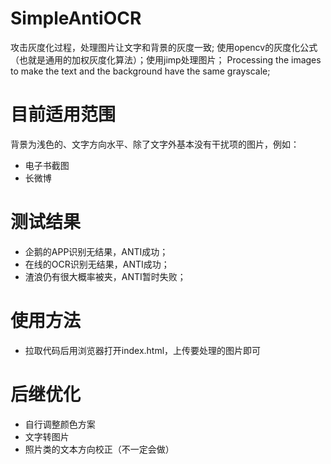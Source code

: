 # SimpleAntiOCR
攻击灰度化过程，处理图片让文字和背景的灰度一致; 使用opencv的灰度化公式（也就是通用的加权灰度化算法）；使用jimp处理图片；
Processing the images to make the text and the background have the same grayscale;

# 目前适用范围
背景为浅色的、文字方向水平、除了文字外基本没有干扰项的图片，例如：
+ 电子书截图
+ 长微博

# 测试结果
+ 企鹅的APP识别无结果，ANTI成功；
+ 在线的OCR识别无结果，ANTI成功；
+ 渣浪仍有很大概率被夹，ANTI暂时失败；

# 使用方法
+ 拉取代码后用浏览器打开index.html，上传要处理的图片即可

# 后继优化
+ 自行调整颜色方案
+ 文字转图片
+ 照片类的文本方向校正（不一定会做）
